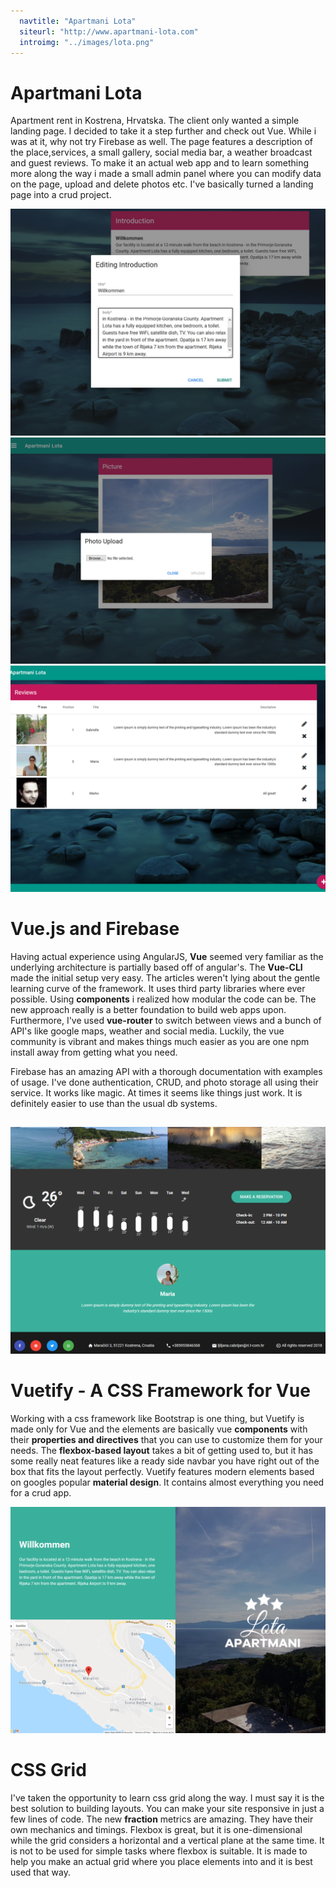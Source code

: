```yaml
---
  navtitle: "Apartmani Lota"
  siteurl: "http://www.apartmani-lota.com"
  introimg: "../images/lota.png"
---
```


# Apartmani Lota

Apartment rent in Kostrena, Hrvatska. The client only wanted a simple landing page. I decided to take it a step further and check out Vue. While i was at it, why not try Firebase as well. The page features a description of the place,services, a small gallery, social media bar, a weather broadcast and guest reviews. To make it an actual web app and to learn something more along the way i made a small admin panel where you can modify data on the page, upload and delete photos etc. I've basically turned a landing page into a crud project.

<img src="../images/apartmani-lota/lota-txt.png" class="img-fluid shadow mt-5">
<img src="../images/apartmani-lota/lota-upload.png" class="img-fluid shadow mt-5">
<img src="../images/apartmani-lota/lota-reviews.png" class="img-fluid shadow mt-5 mb-5">

# Vue.js and Firebase

Having actual experience using AngularJS, **Vue** seemed very familiar as the underlying architecture is partially based off of angular's. The **Vue-CLI** made the initial setup very easy. The articles weren't lying about the gentle learning curve of the framework. It uses third party libraries where ever possible. Using **components** i realized how modular the code can be. The new approach really is a better foundation to build web apps upon. Furthermore, I've used **vue-router** to switch between views and a bunch of API's like google maps, weather and social media. Luckily, the vue community is vibrant and makes things much easier as you are one npm install away from getting what you need.

Firebase has an amazing API with a thorough documentation with examples of usage. I've done authentication, CRUD, and photo storage all using their service. It works like magic. At times it seems like things just work. It is definitely easier to use than the usual db systems.

## <i class="devicon-vuejs-plain"></i>

<img src="../images/apartmani-lota/lota-plugins.png" class="img-fluid shadow mt-5 mb-5">

# Vuetify - A CSS Framework for Vue

Working with a css framework like Bootstrap is one thing, but Vuetify is made only for Vue and the elements are basically vue **components** with their **properties and directives** that you can use to customize them for your needs. The **flexbox-based layout** takes a bit of getting used to, but it has some really neat features like a ready side navbar you have right out of the box that fits the layout perfectly. Vuetify features modern elements based on googles popular **material design**. It contains almost everything you need for a crud app.

<img src="../images/apartmani-lota/lota-home.png" class="img-fluid shadow mt-5">

# CSS Grid

I've taken the opportunity to learn css grid along the way. I must say it is the best solution to building layouts. You can make your site responsive in just a few lines of code. The new **fraction** metrics are amazing. They have their own mechanics and timings. Flexbox is great, but it is one-dimensional while the grid considers a horizontal and a vertical plane at the same time. It is not to be used for simple tasks where flexbox is suitable. It is made to help you make an actual grid where you place elements into and it is best used that way.

